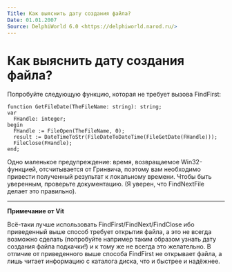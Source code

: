 ```yaml
---
Title: Как выяснить дату создания файла?
Date: 01.01.2007
Source: DelphiWorld 6.0 <https://delphiworld.narod.ru/>
---
```



Как выяснить дату создания файла?
=================================

Попробуйте следующую функцию, которая не требует вызова FindFirst:

    function GetFileDate(TheFileName: string): string;
    var
      FHandle: integer;
    begin
      FHandle := FileOpen(TheFileName, 0);
      result := DateTimeToStr(FileDateToDateTime(FileGetDate(FHandle)));
      FileClose(FHandle);
    end;

Одно маленькое предупреждение: время, возвращаемое Win32-функцией,
отсчитывается от Гринвича, поэтому вам необходимо привести полученный
результат к локальному времени. Чтобы быть уверенным, проверьте
документацию. (Я уверен, что FindNextFile делает это правильно).


----

**Примечание от Vit**

Всё-таки лучше использовать FindFirst/FindNext/FindClose ибо приведенный
выше способ требует открытия файла, а это не всегда возможно сделать
(попробуйте например таким образом узнать дату создания файла подкачки!)
и к тому же не всегда это желательно. В отличие от приведенного выше
способа FindFirst не открывает файла, а лишь читает информацию с
каталога диска, что и быстрее и надёжнее.
